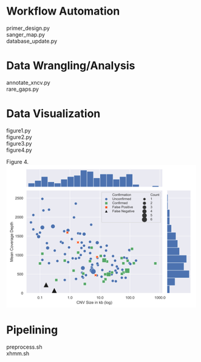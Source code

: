 # Workflow Automation
primer_design.py  
sanger_map.py  
database_update.py  

# Data Wrangling/Analysis
annotate_xncv.py  
rare_gaps.py  

# Data Visualization
figure1.py  
figure2.py  
figure3.py  
figure4.py  
  
Figure 4.  
<img src=/figure4.svg width="500">

# Pipelining
preprocess.sh  
xhmm.sh  
